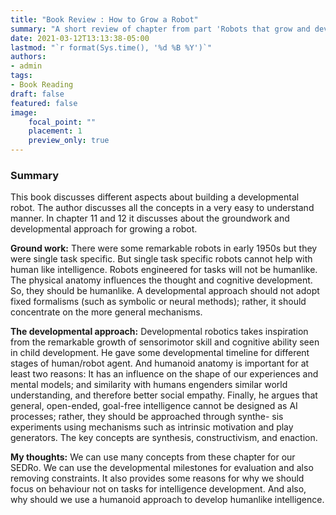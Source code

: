 ```yaml
---
title: "Book Review : How to Grow a Robot"
summary: "A short review of chapter from part 'Robots that grow and develop' from the book by Mark Lee"
date: 2021-03-12T13:13:38-05:00
lastmod: "`r format(Sys.time(), '%d %B %Y')`"
authors:
- admin
tags:
- Book Reading
draft: false
featured: false
image:
    focal_point: ""
    placement: 1
    preview_only: true
---
```


### Summary
This book discusses different aspects about building a developmental robot. The author discusses all the concepts in a very easy to understand manner. In chapter 11 and 12 it discusses about the groundwork and developmental approach for growing a robot.

**Ground work:**
There were some remarkable robots in early 1950s but they were single task specific. But single task specific robots cannot help with human like intelligence. Robots engineered for tasks will not be humanlike. The physical anatomy influences the thought and cognitive development. So, they should be humanlike. A developmental approach should not adopt fixed formalisms (such as symbolic or neural methods); rather, it should concentrate on the more general mechanisms.

**The developmental approach:**
Developmental robotics takes inspiration from the remarkable growth of sensorimotor skill and cognitive ability seen in child development. He gave some developmental timeline for different stages of human/robot agent. And humanoid anatomy is important for at least two reasons: It has an influence on the shape of our experiences and mental models; and similarity with humans engenders similar world understanding, and therefore better social empathy. Finally, he argues that general, open-ended, goal-free intelligence cannot be designed as AI processes; rather, they should be approached through synthe- sis experiments using mechanisms such as intrinsic motivation and play generators. The key concepts are synthesis, constructivism, and enaction.

**My thoughts:**
We can use many concepts from these chapter for our SEDRo. We can use the developmental milestones for evaluation and also removing constraints. It also provides some reasons for why we should focus on behaviour not on tasks for intelligence development. And also, why should we use a humanoid approach to develop humanlike intelligence.
